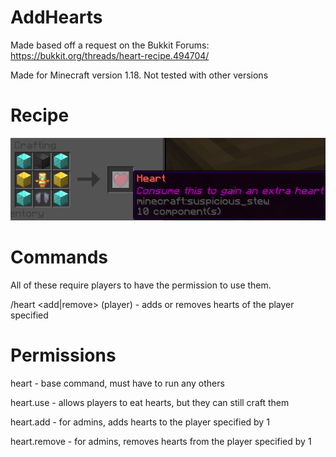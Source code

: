 # AddHearts
Made based off a request on the Bukkit Forums: https://bukkit.org/threads/heart-recipe.494704/

Made for Minecraft version 1.18. Not tested with other versions
# Recipe
![Recipe](recipe.png)

# Commands
All of these require players to have the permission to use them.

/heart <add|remove> (player) - adds or removes hearts of the player specified

# Permissions
heart - base command, must have to run any others

heart.use - allows players to eat hearts, but they can still craft them

heart.add - for admins, adds hearts to the player specified by 1

heart.remove - for admins, removes hearts from the player specified by 1
